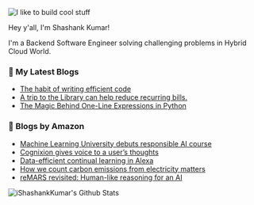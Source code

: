 ![I like to build cool stuff](https://res.cloudinary.com/dt8g3rhcy/image/upload/v1595929574/i_like_to_build_cool_shit._1_nzbwjh.png)

Hey y'all, I'm Shashank Kumar! 

I'm a Backend Software Engineer solving challenging problems in Hybrid Cloud World.

### 📕 My Latest Blogs
<!-- BLOG-POST-LIST:START -->
- [The habit of writing efficient code](https://medium.com/@ishashankkumar/the-habit-of-writing-efficient-code-153b05f04269?source=rss-d24dda280d5f------2)
- [A trip to the Library can help reduce recurring bills.](https://medium.com/swlh/a-trip-to-the-library-can-help-reduce-recurring-bills-23bca495cdf5?source=rss-d24dda280d5f------2)
- [The Magic Behind One-Line Expressions in Python](https://medium.com/swlh/the-magic-behind-one-line-expressions-in-python-816c10180c5c?source=rss-d24dda280d5f------2)
<!-- BLOG-POST-LIST:END -->

### 📕 Blogs by Amazon
<!-- AMAZON-BLOG-POST-LIST:START -->
- [Machine Learning University debuts responsible AI course](https://www.amazon.science/latest-news/amazon-machine-learning-university-debuts-free-responsible-ai-course)
- [Cognixion gives voice to a user’s thoughts](https://www.amazon.science/latest-news/cognixion-gives-voice-to-a-users-thoughts)
- [Data-efficient continual learning in Alexa](https://www.amazon.science/blog/data-efficient-continual-learning-in-alexa)
- [How we count carbon emissions from electricity matters](https://www.amazon.science/blog/how-we-count-carbon-emissions-from-electricity-matters)
- [reMARS revisited: Human-like reasoning for an AI](https://www.amazon.science/latest-news/remars-revisited-human-like-reasoning-for-an-ai)
<!-- AMAZON-BLOG-POST-LIST:END -->



<img align="center" alt="iShashankKumar's Github Stats" src="https://github-readme-stats.vercel.app/api?username=ishashankkumar&show_icons=true&hide_border=true" />
